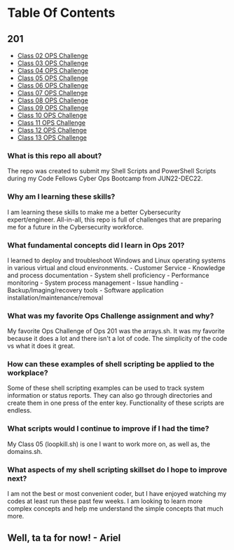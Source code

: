 # Table Of Contents

## 201

- [Class 02 OPS Challenge](helloworld.sh)
- [Class 03 OPS Challenge](functions.sh)
- [Class 04 OPS Challenge](arrays.sh)
- [Class 05 OPS Challenge](loopkill.sh)
- [Class 06 OPS Challenge](checker.sh)
- [Class 07 OPS Challenge](sysinfo.sh)
- [Class 08 OPS Challenge](autocopy.txt)
- [Class 09 OPS Challenge](logretrieval.ps1)
- [Class 10 OPS Challenge](sysproccmd.ps1)
- [Class 11 OPS Challenge](win10autoconfig.ps1)
- [Class 12 OPS Challenge](ipconfigipv4.ps1)
- [Class 13 OPS Challenge](domains.sh)

### What is this repo all about?

The repo was created to submit my Shell Scripts and PowerShell Scripts during my Code Fellows Cyber Ops Bootcamp from JUN22-DEC22.

### Why am I learning these skills?

I am learning these skills to make me a better Cybersecurity expert/engineer. All-in-all, this repo is full of challenges that are preparing me for a future in the Cybersecurity workforce.

### What fundamental concepts did I learn in Ops 201?

I learned to deploy and troubleshoot Windows and Linux operating systems in various virtual and cloud environments.
    - Customer Service
    - Knowledge and process documentation
    - System shell proficiency
    - Performance monitoring
    - System process management
    - Issue handling
    - Backup/Imaging/recovery tools
    - Software application installation/maintenance/removal

### What was my favorite Ops Challenge assignment and why?

My favorite Ops Challenge of Ops 201 was the arrays.sh. It was my favorite because it does a lot and there isn't a lot of code. The simplicity of the code vs what it does it great.

### How can these examples of shell scripting be applied to the workplace?

Some of these shell scripting examples can be used to track system information or status reports. They can also go through directories and create them in one press of the enter key. Functionality of these scripts are endless.

### What scripts would I continue to improve if I had the time?

My Class 05 (loopkill.sh) is one I want to work more on, as well as, the domains.sh. 

### What aspects of my shell scripting skillset do I hope to improve next?

I am not the best or most convenient coder, but I have enjoyed watching my codes at least run these past few weeks. I am looking to learn more complex concepts and help me understand the simple concepts that much more. 

## Well, ta ta for now! - Ariel
